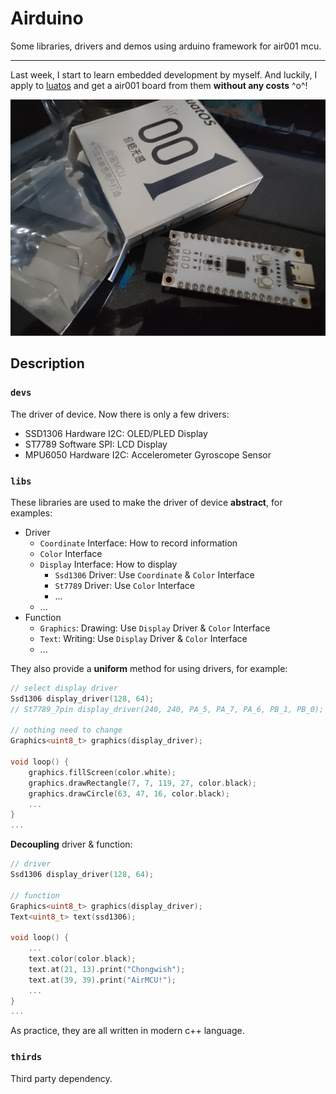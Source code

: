 # Airduino

Some libraries, drivers and demos using arduino framework for air001 mcu.

---

Last week, I start to learn embedded development by myself. And luckily, I apply to [luatos](https://wiki.luatos.com/chips/air001/board.html) and get a air001 board from them **without any costs** ^o^!

![Air001](./images/air001.jpg)

## Description

### `devs`

The driver of device. Now there is only a few drivers:

- SSD1306 Hardware I2C: OLED/PLED Display
- ST7789 Software SPI: LCD Display
- MPU6050 Hardware I2C: Accelerometer Gyroscope Sensor
   
### `libs`

These libraries are used to make the driver of device **abstract**, for examples:

- Driver
  - `Coordinate` Interface: How to record information
  - `Color` Interface
  - `Display` Interface: How to display
    - `Ssd1306` Driver: Use `Coordinate` & `Color` Interface
    - `St7789` Driver: Use `Color` Interface
    - ...
  - ...
- Function
  - `Graphics`: Drawing: Use `Display` Driver & `Color` Interface
  - `Text`: Writing: Use `Display` Driver & `Color` Interface 
  - ...

They also provide a **uniform** method for using drivers, for example:

```c++
// select display driver
Ssd1306 display_driver(128, 64);
// St7789_7pin display_driver(240, 240, PA_5, PA_7, PA_6, PB_1, PB_0);

// nothing need to change
Graphics<uint8_t> graphics(display_driver);

void loop() {
    graphics.fillScreen(color.white);
    graphics.drawRectangle(7, 7, 119, 27, color.black);
    graphics.drawCircle(63, 47, 16, color.black);
    ...
}
...
```

**Decoupling** driver & function:

```c++
// driver
Ssd1306 display_driver(128, 64);

// function
Graphics<uint8_t> graphics(display_driver);
Text<uint8_t> text(ssd1306);

void loop() {
    ...
    text.color(color.black);
    text.at(21, 13).print("Chongwish");
    text.at(39, 39).print("AirMCU!");
    ...
}
...
```

As practice, they are all written in modern c++ language.

### `thirds`

Third party dependency.
